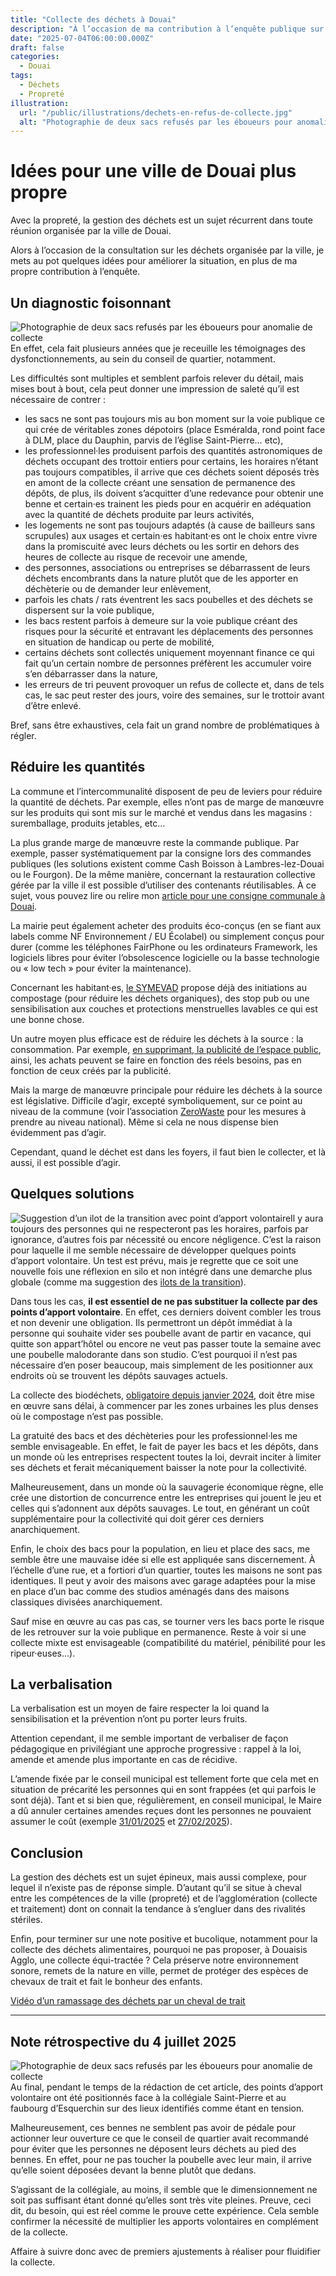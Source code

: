 ```yaml
---
title: "Collecte des déchets à Douai"
description: "À l’occasion de ma contribution à l’enquête publique sur les déchets lancée par la ville de Douai, je vous livre mes idées pour une commune plus propre."
date: "2025-07-04T06:00:00.000Z"
draft: false
categories:
  - Douai
tags:
  - Déchets
  - Propreté
illustration:
  url: "/public/illustrations/dechets-en-refus-de-collecte.jpg"
  alt: "Photographie de deux sacs refusés par les éboueurs pour anomalie de collecte"
---
```


# Idées pour une ville de Douai plus propre

Avec la propreté, la gestion des déchets est un sujet récurrent dans toute réunion organisée par la ville de Douai.

Alors à l’occasion de la consultation sur les déchets organisée par la ville, je mets au pot quelques idées pour améliorer la situation, en plus de ma propre contribution à l’enquête.

## Un diagnostic foisonnant

![Photographie de deux sacs refusés par les éboueurs pour anomalie de collecte](/public/illustrations/dechets-en-refus-de-collecte.jpg "🖼️➡️")En effet, cela fait plusieurs années que je receuille les témoignages des dysfonctionnements, au sein du conseil de quartier, notamment.

Les difficultés sont multiples et semblent parfois relever du détail, mais mises bout à bout, cela peut donner une impression de saleté qu’il est nécessaire de contrer :

- les sacs ne sont pas toujours mis au bon moment sur la voie publique ce qui crée de véritables zones dépotoirs (place Esméralda, rond point face à DLM, place du Dauphin, parvis de l’église Saint-Pierre… etc),
- les professionnel·les produisent parfois des quantités astronomiques de déchets occupant des trottoir entiers pour certains, les horaires n’étant pas toujours compatibles, il arrive que ces déchets soient déposés très en amont de la collecte créant une sensation de permanence des dépôts, de plus, ils doivent s’acquitter d’une redevance pour obtenir une benne et certain·es trainent les pieds pour en acquérir en adéquation avec la quantité de déchets produite par leurs activités,
- les logements ne sont pas toujours adaptés (à cause de bailleurs sans scrupules) aux usages et certain·es habitant·es ont le choix entre vivre dans la promiscuité avec leurs déchets ou les sortir en dehors des heures de collecte au risque de recevoir une amende,
- des personnes, associations ou entreprises se débarrassent de leurs déchets encombrants dans la nature plutôt que de les apporter en déchèterie ou de demander leur enlèvement,
- parfois les chats / rats éventrent les sacs poubelles et des déchets se dispersent sur la voie publique,
- les bacs restent parfois à demeure sur la voie publique créant des risques pour la sécurité et entravant les déplacements des personnes en situation de handicap ou perte de mobilité,
- certains déchets sont collectés uniquement moyennant finance ce qui fait qu’un certain nombre de personnes préfèrent les accumuler voire s’en débarrasser dans la nature,
- les erreurs de tri peuvent provoquer un refus de collecte et, dans de tels cas, le sac peut rester des jours, voire des semaines, sur le trottoir avant d’être enlevé.

Bref, sans être exhaustives, cela fait un grand nombre de problématiques à régler.

## Réduire les quantités

La commune et l’intercommunalité disposent de peu de leviers pour réduire la quantité de déchets. Par exemple, elles n’ont pas de marge de manœuvre sur les produits qui sont mis sur le marché et vendus dans les magasins : suremballage, produits jetables, etc…

La plus grande marge de manœuvre reste la commande publique. Par exemple, passer systématiquement par la consigne lors des commandes publiques (les solutions existent comme Cash Boisson à Lambres-lez-Douai ou le Fourgon). De la même manière, concernant la restauration collective gérée par la ville il est possible d’utiliser des contenants réutilisables. À ce sujet, vous pouvez lire ou relire mon [article pour une consigne communale à Douai](./une-consigne-communale-a-douai).

La mairie peut également acheter des produits éco-conçus (en se fiant aux labels comme NF Environnement / EU Écolabel) ou simplement conçus pour durer (comme les téléphones FairPhone ou les ordinateurs Framework, les logiciels libres pour éviter l’obsolescence logicielle ou la basse technologie ou « low tech » pour éviter la maintenance).

Concernant les habitant·es, [le SYMEVAD](https://www.symevad.org/) propose déjà des initiations au compostage (pour réduire les déchets organiques), des stop pub ou une sensibilisation aux couches et protections menstruelles lavables ce qui est une bonne chose.

Un autre moyen plus efficace est de réduire les déchets à la source : la consommation. Par exemple, [en supprimant, la publicité de l’espace public](./stop-pub-mettons-fin-a-la-publicite), ainsi, les achats peuvent se faire en fonction des réels besoins, pas en fonction de ceux créés par la publicité.

Mais la marge de manœuvre principale pour réduire les déchets à la source est législative. Difficile d’agir, excepté symboliquement, sur ce point au niveau de la commune (voir l’association [ZeroWaste](https://www.zerowastefrance.org/) pour les mesures à prendre au niveau national). Même si cela ne nous dispense bien évidemment pas d’agir.

Cependant, quand le déchet est dans les foyers, il faut bien le collecter, et là aussi, il est possible d’agir.

## Quelques solutions

![Suggestion d’un ilot de la transition avec point d’apport volontaire](https://nicolasfroidure.fr/illustrations/idee-ilot-transition.jpg "🖼️➡️")Il y aura toujours des personnes qui ne respecteront pas les horaires, parfois par ignorance, d’autres fois par nécessité ou encore négligence. C’est la raison pour laquelle il me semble nécessaire de développer quelques points d’apport volontaire. Un test est prévu, mais je regrette que ce soit une nouvelle fois une réflexion en silo et non intégré dans une demarche plus globale (comme ma suggestion des [ilots de la transition](./mes-idees-pour-douai#creer-des-ilots-de-la-transition)).

Dans tous les cas, **il est essentiel de ne pas substituer la collecte par des points d’apport volontaire**. En effet, ces derniers doivent combler les trous et non devenir une obligation. Ils permettront un dépôt immédiat à la personne qui souhaite vider ses poubelle avant de partir en vacance, qui quitte son appart’hôtel ou encore ne veut pas passer toute la semaine avec une poubelle malodorante dans son studio. C’est pourquoi il n’est pas nécessaire d’en poser beaucoup, mais simplement de les positionner aux endroits où se trouvent les dépôts sauvages actuels.

La collecte des biodéchets, [obligatoire depuis janvier 2024](https://www.ecologie.gouv.fr/biodechets), doit être mise en œuvre sans délai, à commencer par les zones urbaines les plus denses où le compostage n’est pas possible.

La gratuité des bacs et des déchèteries pour les professionnel·les me semble envisageable. En effet, le fait de payer les bacs et les dépôts, dans un monde où les entreprises respectent toutes la loi, devrait inciter à limiter ses déchets et ferait mécaniquement baisser la note pour la collectivité.

Malheureusement, dans un monde où la sauvagerie économique règne, elle crée une distortion de concurrence entre les entreprises qui jouent le jeu et celles qui s’adonnent aux dépôts sauvages. Le tout, en générant un coût supplémentaire pour la collectivité qui doit gérer ces derniers anarchiquement.

Enfin, le choix des bacs pour la population, en lieu et place des sacs, me semble être une mauvaise idée si elle est appliquée sans discernement. À l’échelle d’une rue, et a fortiori d’un quartier, toutes les maisons ne sont pas identiques. Il peut y avoir des maisons avec garage adaptées pour la mise en place d’un bac comme des studios aménagés dans des maisons classiques divisées anarchiquement.

Sauf mise en œuvre au cas pas cas, se tourner vers les bacs porte le risque de les retrouver sur la voie publique en permanence. Reste à voir si une collecte mixte est envisageable (compatibilité du matériel, pénibilité pour les ripeur·euses…).

## La verbalisation

La verbalisation est un moyen de faire respecter la loi quand la sensibilisation et la prévention n’ont pu porter leurs fruits.

Attention cependant, il me semble important de verbaliser de façon pédagogique en privilégiant une approche progressive : rappel à la loi, amende et amende plus importante en cas de récidive.

L’amende fixée par le conseil municipal est tellement forte que cela met en situation de précarité les personnes qui en sont frappées (et qui parfois le sont déjà). Tant et si bien que, régulièrement, en conseil municipal, le Maire a dû annuler certaines amendes reçues dont les personnes ne pouvaient assumer le coût (exemple [31/01/2025](https://youtu.be/nd5o5bPM8MA?si=TqWIh68kld7ZA9yX&t=8815) et [27/02/2025](https://youtu.be/OZcrCi3jonE?si=_XAa-09rcCuxLWRD&t=4455)).

## Conclusion

La gestion des déchets est un sujet épineux, mais aussi complexe, pour lequel il n’existe pas de réponse simple. D’autant qu’il se situe à cheval entre les compétences de la ville (propreté) et de l’agglomération (collecte et traitement) dont on connait la tendance à s’engluer dans des rivalités stériles.

Enfin, pour terminer sur une note positive et bucolique, notamment pour la collecte des déchets alimentaires, pourquoi ne pas proposer, à Douaisis Agglo, une collecte équi-tractée ? Cela préserve notre environnement sonore, remets de la nature en ville, permet de protéger des espèces de chevaux de trait et fait le bonheur des enfants.

[Vidéo d’un ramassage des déchets par un cheval de trait](https://www.youtube.com/watch?v=1Yf54xW9g_Q "📺")

---

## Note rétrospective du 4 juillet 2025

![Photographie de deux sacs refusés par les éboueurs pour anomalie de collecte](/public/illustrations/point-d-apport-volontaire-douai-st-pierre.jpg "🖼️➡️")Au final, pendant le temps de la rédaction de cet article, des points d’apport volontaire ont été positionnés face à la collégiale Saint-Pierre et au faubourg d’Esquerchin sur des lieux identifiés comme étant en tension.

Malheureusement, ces bennes ne semblent pas avoir de pédale pour actionner leur ouverture ce que le conseil de quartier avait recommandé pour éviter que les personnes ne déposent leurs déchets au pied des bennes. En effet, pour ne pas toucher la poubelle avec leur main, il arrive qu’elle soient déposées devant la benne plutôt que dedans.

S’agissant de la collégiale, au moins, il semble que le dimensionnement ne soit pas suffisant étant donné qu’elles sont très vite pleines. Preuve, ceci dit, du besoin, qui est réel comme le prouve cette expérience. Cela semble confirmer la nécessité de multiplier les apports volontaires en complément de la collecte.

Affaire à suivre donc avec de premiers ajustements à réaliser pour fluidifier la collecte.
